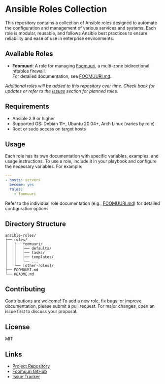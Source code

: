 # Ansible Roles Collection

This repository contains a collection of Ansible roles designed to automate the configuration and management of various services and systems. Each role is modular, reusable, and follows Ansible best practices to ensure reliability and ease of use in enterprise environments.

## Available Roles

- **Foomuuri**: A role for managing [Foomuuri](https://github.com/FoobarOy/foomuuri), a multi-zone bidirectional nftables firewall.  
  For detailed documentation, see [FOOMUURI.md](./docs/FOOMUURI.md).

*Additional roles will be added to this repository over time. Check back for updates or refer to the [Issues](https://github.com/your-repo-link/issues) section for planned roles.*

## Requirements

- Ansible 2.9 or higher
- Supported OS: Debian 11+, Ubuntu 20.04+, Arch Linux (varies by role)
- Root or sudo access on target hosts

## Usage

Each role has its own documentation with specific variables, examples, and usage instructions. To use a role, include it in your playbook and configure the necessary variables. For example:

```yaml
---
- hosts: servers
  become: yes
  roles:
    - foomuuri
```

Refer to the individual role documentation (e.g., [FOOMUURI.md](./FOOMUURI.md)) for detailed configuration options.

## Directory Structure

```
ansible-roles/
├── roles/
│   ├── foomuuri/
│   │   ├── defaults/
│   │   ├── tasks/
│   │   ├── templates/
│   │   └── ...
│   └── [other-roles]/
├── FOOMUURI.md
└── README.md
```

## Contributing

Contributions are welcome! To add a new role, fix bugs, or improve documentation, please submit a pull request. For major changes, open an issue first to discuss your proposal.

## License

MIT

## Links

- [Project Repository](https://github.com/tubby1981/ansible)
- [Foomuuri GitHub](https://github.com/FoobarOy/foomuuri)
- [Issue Tracker](https://github.com/tubby1981/ansible/issues)
